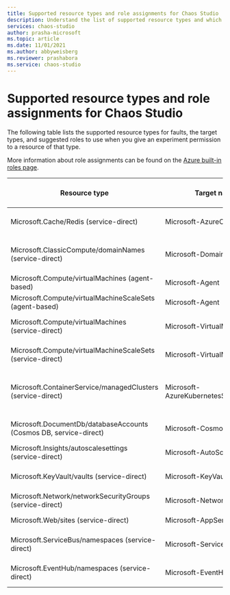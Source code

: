```yaml
---
title: Supported resource types and role assignments for Chaos Studio
description: Understand the list of supported resource types and which role assignment is needed to enable an experiment to run a fault against that resource type.
services: chaos-studio
author: prasha-microsoft
ms.topic: article
ms.date: 11/01/2021
ms.author: abbyweisberg
ms.reviewer: prashabora
ms.service: chaos-studio
---
```


# Supported resource types and role assignments for Chaos Studio

The following table lists the supported resource types for faults, the target types, and suggested roles to use when you give an experiment permission to a resource of that type.

More information about role assignments can be found on the [Azure built-in roles page](../role-based-access-control/built-in-roles.md).

| Resource type                                                    | Target name/type                          | Suggested role assignment                   |
|-------------------------------------------------------------------|--------------------------------------------|----------------------------------------------|
| Microsoft.Cache/Redis (service-direct)                           | Microsoft-AzureCacheForRedis              | [Redis Cache Contributor](../role-based-access-control/built-in-roles.md#redis-cache-contributor)                     |
| Microsoft.ClassicCompute/domainNames (service-direct)            | Microsoft-DomainNames                     | [Classic Virtual Machine Contributor](../role-based-access-control/built-in-roles.md#classic-virtual-machine-contributor)       |
| Microsoft.Compute/virtualMachines (agent-based)                  | Microsoft-Agent                           | [Reader](../role-based-access-control/built-in-roles.md#reader)                                      |
| Microsoft.Compute/virtualMachineScaleSets (agent-based)          | Microsoft-Agent                           | [Reader](../role-based-access-control/built-in-roles.md#reader)                                      |
| Microsoft.Compute/virtualMachines (service-direct)               | Microsoft-VirtualMachine                  | [Virtual Machine Contributor](../role-based-access-control/built-in-roles.md#virtual-machine-contributor)                 |
| Microsoft.Compute/virtualMachineScaleSets (service-direct)       | Microsoft-VirtualMachineScaleSet          | [Virtual Machine Contributor](../role-based-access-control/built-in-roles.md#virtual-machine-contributor)                 |
| Microsoft.ContainerService/managedClusters (service-direct)      | Microsoft-AzureKubernetesServiceChaosMesh | [Azure Kubernetes Service Cluster Admin Role](../role-based-access-control/built-in-roles.md#azure-kubernetes-service-cluster-admin-role) |
| Microsoft.DocumentDb/databaseAccounts (Cosmos DB, service-direct) | Microsoft-Cosmos DB                        | [Azure Cosmos DB Operator](../role-based-access-control/built-in-roles.md#cosmos-db-operator)                          |
| Microsoft.Insights/autoscalesettings (service-direct)            | Microsoft-AutoScaleSettings               | [Web Plan Contributor](../role-based-access-control/built-in-roles.md#web-plan-contributor)                        |
| Microsoft.KeyVault/vaults (service-direct)                       | Microsoft-KeyVault                        | [Azure Key Vault Contributor](../role-based-access-control/built-in-roles.md#key-vault-contributor)                       |
| Microsoft.Network/networkSecurityGroups (service-direct)         | Microsoft-NetworkSecurityGroup            | [Network Contributor](../role-based-access-control/built-in-roles.md#network-contributor)                         |
| Microsoft.Web/sites (service-direct)                             | Microsoft-AppService                      | [Website Contributor](../role-based-access-control/built-in-roles.md#website-contributor)                         |
| Microsoft.ServiceBus/namespaces (service-direct)                 | Microsoft-ServiceBus                      | [Azure Service Bus Data Owner](../role-based-access-control/built-in-roles.md#azure-service-bus-data-owner)                         |
| Microsoft.EventHub/namespaces (service-direct)                   | Microsoft-EventHub                        | [Azure Event Hubs Data Owner](../role-based-access-control/built-in-roles.md#azure-event-hubs-data-owner)                         |
